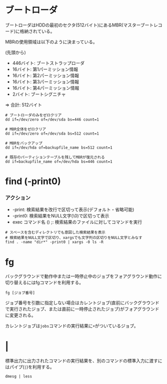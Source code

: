 # ブートローダ

ブートローダはHDDの最初のセクタ(512バイト)にあるMBR(マスターブートレコード)に格納されている。

MBRの使用領域は以下のように決まっている。

(先頭から)

- 446バイト: ブートストラップローダ
- 16バイト: 第1パーミッション情報
- 16バイト: 第2パーミッション情報
- 16バイト: 第3パーミッション情報
- 16バイト: 第4パーミッション情報
- 2バイト: ブートシグニチャ

=> 合計: 512バイト

```
# ブートローダのみをゼロクリア
dd if=/dev/zero of=/dev/sda bs=446 count=1

# MBR全体をゼロクリア
dd if=/dev/zero of=/dev/sda bs=512 count=1

# MBRをバックアップ
dd if=/dev/hda of=backupfile_name bs=512 count=1

# 既存のパーティションテーブルを残してMBRが復元される
dd if=backupfile_name of=/dev/hda bs=446 count=1
```

# find (-print0)

### アクション

- -print: 検索結果を改行で区切って表示(デフォルト・省略可能)
- -print0: 検索結果をNULL文字(\0)で区切って表示
- exec コマンド名 () \;: 検索結果のファイルに対してコマンドを実行

```
# スペースを含むディレクトリでも意図した検索結果を表示
# 検索結果をNULL文字で区切り、xargsでも文字列の区切りをNULL文字とみなす
find . -name "dir*" -print0 | xargs -0 ls -R
```

# fg

バックグラウンドで動作中または一時停止中のジョブをフォアグラウンド動作に切り替えるにはfgコマンドを利用する。

```
fg [ジョブ番号]
```

ジョブ番号を引数に指定しない場合はカレントジョブ(直前にバックグラウンドで実行されたジョブ、または直前に一時停止されたジョブ)がフォアグラウンドに変更される。

カレントジョブは`jobs`コマンドの実行結果に`+`がついているジョブ。

# |

標準出力に出力されたコマンドの実行結果を、別のコマンドの標準入力に渡すにはパイプ(`|`)を利用する。

```
dmesg | less
```

